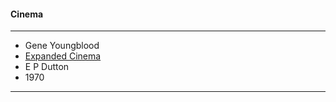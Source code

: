 #### Cinema
-------------------------
- Gene Youngblood
- [Expanded Cinema](https://file.io/DOtzCj9jo5Qo)
- E P Dutton
- 1970
-------------------------
